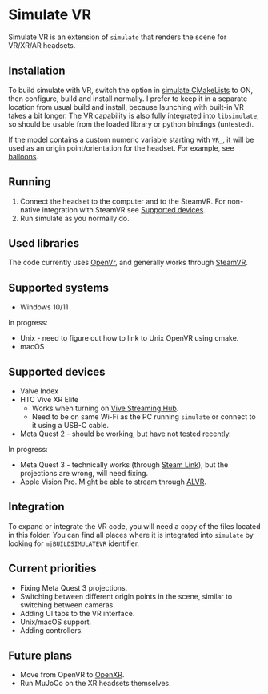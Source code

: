 # Simulate VR

Simulate VR is an extension of `simulate` that renders the scene for VR/XR/AR headsets.

## Installation

To build simulate with VR, switch the option in [simulate CMakeLists](/simulate/CMakeLists.txt#L51) to ON, then configure, build and install normally. I prefer to keep it in a separate location from usual build and install, because launching with built-in VR takes a bit longer. The VR capability is also fully integrated into `libsimulate`, so should be usable from the loaded library or python bindings (untested).

If the model contains a custom numeric variable starting with `VR_`, it will be used as an origin point/orientation for the headset. For example, see [balloons](/model/balloons/balloons.xml#L108-L117).

## Running

1. Connect the headset to the computer and to the SteamVR. For non-native integration with SteamVR see [Supported devices](#supported-devices).
2. Run simulate as you normally do.

## Used libraries

The code currently uses [OpenVr](https://github.com/ValveSoftware/openvr), and generally works through [SteamVR](https://store.steampowered.com/app/250820/SteamVR/).

## Supported systems

* Windows 10/11

In progress:

* Unix - need to figure out how to link to Unix OpenVR using cmake.
* macOS

## Supported devices

* Valve Index
* HTC Vive XR Elite
    - Works when turning on [Vive Streaming Hub](https://www.vive.com/us/solution/vive-streaming/).
    - Need to be on same Wi-Fi as the PC running `simulate` or connect to it using a USB-C cable.
* Meta Quest 2 - should be working, but have not tested recently.

In progress:
* Meta Quest 3 - technically works (through [Steam Link](https://www.meta.com/experiences/5841245619310585/)), but the projections are wrong, will need fixing.
* Apple Vision Pro. Might be able to stream through [ALVR](https://github.com/alvr-org/ALVR).


## Integration

To expand or integrate the VR code, you will need a copy of the files located in this folder. You can find all places where it is integrated into `simulate` by looking for `mjBUILDSIMULATEVR` identifier.

## Current priorities

* Fixing Meta Quest 3 projections.
* Switching between different origin points in the scene, similar to switching between cameras.
* Adding UI tabs to the VR interface.
* Unix/macOS support.
* Adding controllers.

## Future plans

* Move from OpenVR to [OpenXR](https://github.com/KhronosGroup/OpenXR-SDK).
* Run MuJoCo on the XR headsets themselves.
